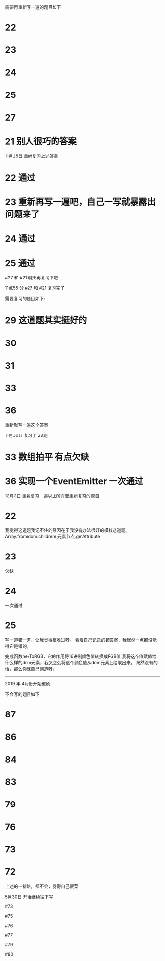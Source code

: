 需要再重新写一遍的题目如下

# 22
# 23
# 24
# 25
# 27
# 21  别人很巧的答案

11月25日 重新复习上述答案

# 22 通过

# 23  重新再写一遍吧，自己一写就暴露出问题来了

# 24 通过

# 25 通过


#27 和 #21  明天再复习下吧

11点55 分 #27  和 #21  复习完了

需要复习的题目如下:

# 29 这道题其实挺好的

# 30
# 31
# 33 
# 36
重新默写一遍这个答案

11月30日
复习了 29题

# 33 数组拍平   有点欠缺
# 36 实现一个EventEmitter 一次通过

12月3日
重新复习一遍以上所有要重新复习的题目

# 22 
我觉得这道题我记不住的原因在于我没有办法很好的模拟这道题。
Array.from(dom.children)
元素节点.getAttribute

# 23
欠缺
# 24
一次通过
# 25
写一道错一道，让我觉得很难过呀。
看着自己记录的错答案，我居然一点都没觉得它是错的。

完成函数hexToRGB，它的作用将16进制颜色值转换成RGB值
我将这个值赋值给什么样的dom元素，我又怎么将这个颜色值从dom元素上给取出来。
既然没有的话，那么你就自己创造呀。

---------------------
2019 年 4月份开始重刷

不会写的题目如下
# 87 
# 86
# 84 


# 83
# 79
# 76
# 73
# 72
上述的一排路，都不会，觉得自己很菜

5月30日 开始继续往下写

#73

#75

#76

#77

#79

#80








